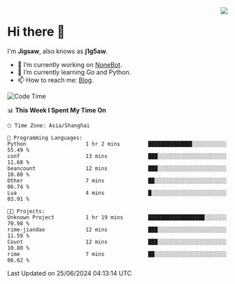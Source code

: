 <a href="#">
  <img align="right" src="https://github-readme-stats.vercel.app/api?username=j1g5awi&count_private=true&show_icons=true&title_color=80070B&text_color=B3B3B3&bg_color=212121&icon_color=80070B" />
</a>

# Hi there 👋

I'm **Jigsaw**, also knows as **j1g5aw**.

- 🔭 I’m currently working on [NoneBot](https://github.com/nonebot).
- 🌱 I’m currently learning Go and Python.
- 📫 How to reach me: [Blog](https://blog.maddestroyer.xyz/).

<!--START_SECTION:waka-->
![Code Time](http://img.shields.io/badge/Code%20Time-1%2C491%20hrs%2050%20mins-blue)

📊 **This Week I Spent My Time On** 

```text
🕑︎ Time Zone: Asia/Shanghai

💬 Programming Languages: 
Python                   1 hr 2 mins         ██████████████░░░░░░░░░░░   55.49 % 
conf                     13 mins             ███░░░░░░░░░░░░░░░░░░░░░░   11.68 % 
beancount                12 mins             ███░░░░░░░░░░░░░░░░░░░░░░   10.80 % 
Other                    7 mins              ██░░░░░░░░░░░░░░░░░░░░░░░   06.74 % 
Lua                      4 mins              █░░░░░░░░░░░░░░░░░░░░░░░░   03.91 % 

🐱‍💻 Projects: 
Unknown Project          1 hr 19 mins        ██████████████████░░░░░░░   70.98 % 
rime-jiandao             12 mins             ███░░░░░░░░░░░░░░░░░░░░░░   11.59 % 
Count                    12 mins             ███░░░░░░░░░░░░░░░░░░░░░░   10.80 % 
rime                     7 mins              ██░░░░░░░░░░░░░░░░░░░░░░░   06.62 % 
```


 Last Updated on 25/06/2024 04:13:14 UTC
<!--END_SECTION:waka-->
